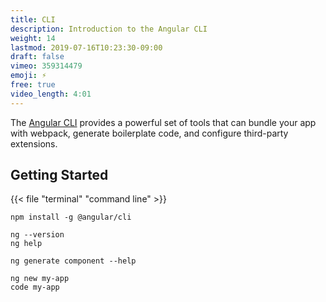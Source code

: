 ```yaml
---
title: CLI
description: Introduction to the Angular CLI
weight: 14
lastmod: 2019-07-16T10:23:30-09:00
draft: false
vimeo: 359314479
emoji: ⚡
free: true
video_length: 4:01
---
```


The [Angular CLI](https://angular.io/cli) provides a powerful set of tools that can bundle your app with webpack, generate boilerplate code, and configure third-party extensions.

## Getting Started

{{< file "terminal" "command line" >}}

```text
npm install -g @angular/cli

ng --version
ng help

ng generate component --help

ng new my-app
code my-app
```
